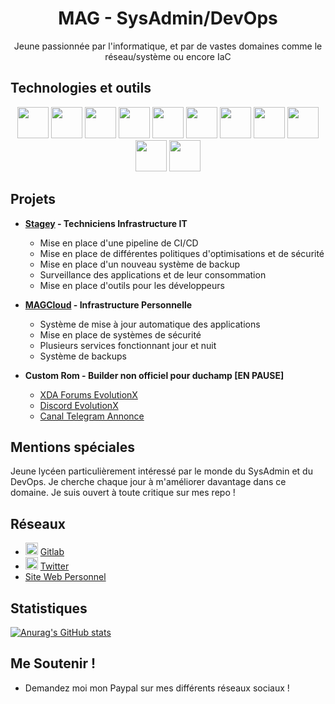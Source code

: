 <link rel="stylesheet" type='text/css' href="https://cdn.jsdelivr.net/gh/devicons/devicon@latest/devicon.min.css" />
<h1 align="center">MAG - SysAdmin/DevOps</h1>
<p align="center">Jeune passionnée par l'informatique, et par de vastes domaines comme le réseau/système ou encore IaC</p>

## Technologies et outils

<div align="center">
  <img height='50px' src="https://cdn.jsdelivr.net/gh/devicons/devicon@latest/icons/docker/docker-plain.svg" />
  <img height='50px' src="https://cdn.jsdelivr.net/gh/devicons/devicon@latest/icons/linux/linux-original.svg" />
  <img height='50px' src="https://cdn.jsdelivr.net/gh/devicons/devicon@latest/icons/ansible/ansible-plain-wordmark.svg" />
  <img height='50px' src="https://cdn.jsdelivr.net/gh/devicons/devicon@latest/icons/python/python-plain.svg" />
  <img height='50px' src="https://cdn.jsdelivr.net/gh/devicons/devicon@latest/icons/bash/bash-plain.svg" />
  <img height='50px' src="https://cdn.jsdelivr.net/gh/devicons/devicon@latest/icons/javascript/javascript-plain.svg" />
  <img height='50px' src="https://cdn.jsdelivr.net/gh/devicons/devicon@latest/icons/cloudflare/cloudflare-plain.svg" />
  <img height='50px' src="https://cdn.jsdelivr.net/gh/devicons/devicon@latest/icons/debian/debian-plain.svg" />
  <img height='50px' src="https://cdn.jsdelivr.net/gh/devicons/devicon@latest/icons/traefikproxy/traefikproxy-original.svg" />
  <img height='50px' src="https://img.icons8.com/fluent/512/proxmox.png" />
  <img height='50px' src="https://cdn.jsdelivr.net/gh/devicons/devicon@latest/icons/android/android-plain.svg" />

          
</div>

## Projets

- **[Stagey](https://stagey.fr) - Techniciens Infrastructure IT**
  - Mise en place d'une pipeline de CI/CD
  - Mise en place de différentes politiques d'optimisations et de sécurité
  - Mise en place d'un nouveau système de backup
  - Surveillance des applications et de leur consommation
  - Mise en place d'outils pour les développeurs

- **[MAGCloud](https://status.magcloud.eu) - Infrastructure Personnelle**
  - Système de mise à jour automatique des applications
  - Mise en place de systèmes de sécurité
  - Plusieurs services fonctionnant jour et nuit
  - Système de backups

- **Custom Rom - Builder non officiel pour duchamp [EN PAUSE]**
  - [XDA Forums EvolutionX](https://xdaforums.com/t/rom-15-0-0_r17-unofficial-evolution-x-10-3-02-22-25.4719891/)
  - [Discord EvolutionX](https://discord.com/invite/evolution-x)
  - [Canal Telegram Annonce](https://t.me/magcustomrom)

## Mentions spéciales

Jeune lycéen particulièrement intéressé par le monde du SysAdmin et du DevOps. Je cherche chaque jour à m'améliorer davantage dans ce domaine. Je suis ouvert à toute critique sur mes repo !

## Réseaux

- <img height='20px' src="https://cdn.jsdelivr.net/gh/devicons/devicon@latest/icons/gitlab/gitlab-plain.svg" /> [Gitlab](https://gitlab.com/MAG45)
- <img height='20px' src="https://cdn.jsdelivr.net/gh/devicons/devicon@latest/icons/twitter/twitter-original.svg" /> [Twitter](https://x.com/mag__45)
- [Site Web Personnel](https://magcloud.fr)

## Statistiques

[![Anurag's GitHub stats](https://github-readme-stats.vercel.app/api?username=mag-45)](https://github.com/anuraghazra/github-readme-stats)

## Me Soutenir !

- Demandez moi mon Paypal sur mes différents réseaux sociaux !


